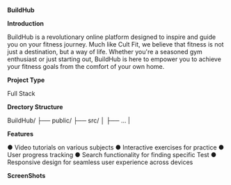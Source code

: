 **BuildHub**

**Introduction**

BuildHub is a revolutionary online platform designed to inspire and guide you on your fitness journey. Much like Cult Fit, we believe that fitness is not just a destination, but a way of life. Whether you're a seasoned gym enthusiast or just starting out, BuildHub is here to empower you to achieve your fitness goals from the comfort of your own home.

**Project Type**

Full Stack

**Drectory Structure**

BuildHub/
├── public/
├── src/
│   ├── ...
|


**Features**

● Video tutorials on various subjects
● Interactive exercises for practice
● User progress tracking
● Search functionality for finding specific Test
● Responsive design for seamless user experience across devices


**ScreenShots**




